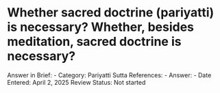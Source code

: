 # Whether sacred doctrine (pariyatti) is necessary? Whether, besides meditation, sacred doctrine is necessary?

Answer in Brief: -
 Category: Pariyatti
Sutta References: -
Answer: -
Date Entered: April 2, 2025
Review Status: Not started